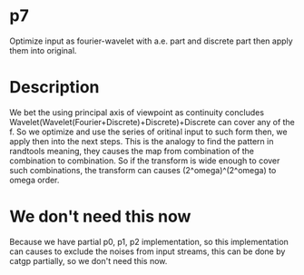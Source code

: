 # p7
Optimize input as fourier-wavelet with a.e. part and discrete part then apply them into original.

# Description
We bet the using principal axis of viewpoint as continuity concludes Wavelet(Wavelet(Fourier+Discrete)+Discrete)+Discrete can cover any of the f.
So we optimize and use the series of oritinal input to such form then, we apply then into the next steps.
This is the analogy to find the pattern in randtools meaning, they causes the map from combination of the combination to combination.
So if the transform is wide enough to cover such combinations, the transform can causes (2^omega)^(2^omega) to omega order.

# We don't need this now
Because we have partial p0, p1, p2 implementation, so this implementation can causes to exclude the noises from input streams, this can be done by catgp partially, so we don't need this now.

